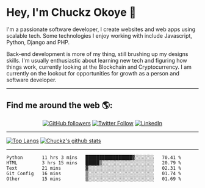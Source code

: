 # Hey, I'm Chuckz Okoye 👑


I'm a passionate software developer, I create websites and web apps using scalable tech. Some technologies I enjoy working with include Javascript, Python, Django and PHP.

Back-end development is more of my thing, still brushing up my designs skills. I'm usually enthusiastic about learning new tech and figuring how things work, currently looking at the Blockchain and Cryptocurrency.
I am currently on the lookout for opportunities for growth as a person and software developer.

-----

## Find me around the web 🌎:
<p align="center">
    <a href="https://github.com/tricelex"><img alt="GitHub followers" src="https://img.shields.io/github/followers/tricelex?style=social"></a>
	<a href="https://twitter.com/chuckzokoye"><img alt="Twitter Follow" src="https://img.shields.io/twitter/follow/chuckzokoye?style=social"></a>
	<a href="https://www.linkedin.com/in/chuckzokoye"><img src="https://img.shields.io/badge/LinkedIn--_.svg?style=social&logo=linkedin" alt="LinkedIn"></a>
</p>

-----
[![Top Langs](https://github-readme-stats.vercel.app/api/top-langs/?username=tricelex)](https://github.com/anuraghazra/github-readme-stats)   [![Chuckz's github stats](https://github-readme-stats.vercel.app/api?username=tricelex&count_private=true&show_icons=true&theme=shades-of-purple)](https://github.com/anuraghazra/github-readme-stats)





-----

<!--START_SECTION:waka-->
```text
Python       11 hrs 3 mins   █████████████████▓░░░░░░░   70.41 % 
HTML         3 hrs 15 mins   █████▒░░░░░░░░░░░░░░░░░░░   20.79 % 
Text         21 mins         ▓░░░░░░░░░░░░░░░░░░░░░░░░   02.31 % 
Git Config   16 mins         ▒░░░░░░░░░░░░░░░░░░░░░░░░   01.74 % 
Other        15 mins         ▒░░░░░░░░░░░░░░░░░░░░░░░░   01.69 % 
```
<!--END_SECTION:waka-->